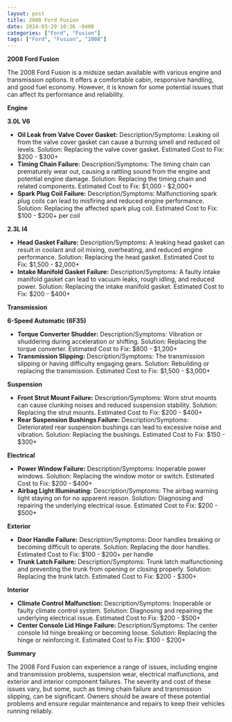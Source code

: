 ```yaml
---
layout: post
title: 2008 Ford Fusion
date: 2024-03-29 10:36 -0400
categories: ["Ford", "Fusion"]
tags: ["Ford", "Fusion", "2008"]
---
```

**2008 Ford Fusion**

The 2008 Ford Fusion is a midsize sedan available with various engine and transmission options. It offers a comfortable cabin, responsive handling, and good fuel economy. However, it is known for some potential issues that can affect its performance and reliability.

**Engine**

**3.0L V6**

* **Oil Leak from Valve Cover Gasket:** Description/Symptoms: Leaking oil from the valve cover gasket can cause a burning smell and reduced oil levels. Solution: Replacing the valve cover gasket. Estimated Cost to Fix: $200 - $300+
* **Timing Chain Failure:** Description/Symptoms: The timing chain can prematurely wear out, causing a rattling sound from the engine and potential engine damage. Solution: Replacing the timing chain and related components. Estimated Cost to Fix: $1,000 - $2,000+
* **Spark Plug Coil Failure:** Description/Symptoms: Malfunctioning spark plug coils can lead to misfiring and reduced engine performance. Solution: Replacing the affected spark plug coil. Estimated Cost to Fix: $100 - $200+ per coil

**2.3L I4**

* **Head Gasket Failure:** Description/Symptoms: A leaking head gasket can result in coolant and oil mixing, overheating, and reduced engine performance. Solution: Replacing the head gasket. Estimated Cost to Fix: $1,500 - $2,000+
* **Intake Manifold Gasket Failure:** Description/Symptoms: A faulty intake manifold gasket can lead to vacuum leaks, rough idling, and reduced power. Solution: Replacing the intake manifold gasket. Estimated Cost to Fix: $200 - $400+

**Transmission**

**6-Speed Automatic (6F35)**

* **Torque Converter Shudder:** Description/Symptoms: Vibration or shuddering during acceleration or shifting. Solution: Replacing the torque converter. Estimated Cost to Fix: $800 - $1,200+
* **Transmission Slipping:** Description/Symptoms: The transmission slipping or having difficulty engaging gears. Solution: Rebuilding or replacing the transmission. Estimated Cost to Fix: $1,500 - $3,000+

**Suspension**

* **Front Strut Mount Failure:** Description/Symptoms: Worn strut mounts can cause clunking noises and reduced suspension stability. Solution: Replacing the strut mounts. Estimated Cost to Fix: $200 - $400+
* **Rear Suspension Bushings Failure:** Description/Symptoms: Deteriorated rear suspension bushings can lead to excessive noise and vibration. Solution: Replacing the bushings. Estimated Cost to Fix: $150 - $300+

**Electrical**

* **Power Window Failure:** Description/Symptoms: Inoperable power windows. Solution: Replacing the window motor or switch. Estimated Cost to Fix: $200 - $400+
* **Airbag Light Illuminating:** Description/Symptoms: The airbag warning light staying on for no apparent reason. Solution: Diagnosing and repairing the underlying electrical issue. Estimated Cost to Fix: $200 - $500+

**Exterior**

* **Door Handle Failure:** Description/Symptoms: Door handles breaking or becoming difficult to operate. Solution: Replacing the door handles. Estimated Cost to Fix: $100 - $200+ per handle
* **Trunk Latch Failure:** Description/Symptoms: Trunk latch malfunctioning and preventing the trunk from opening or closing properly. Solution: Replacing the trunk latch. Estimated Cost to Fix: $200 - $300+

**Interior**

* **Climate Control Malfunction:** Description/Symptoms: Inoperable or faulty climate control system. Solution: Diagnosing and repairing the underlying electrical issue. Estimated Cost to Fix: $200 - $500+
* **Center Console Lid Hinge Failure:** Description/Symptoms: The center console lid hinge breaking or becoming loose. Solution: Replacing the hinge or reinforcing it. Estimated Cost to Fix: $100 - $200+

**Summary**

The 2008 Ford Fusion can experience a range of issues, including engine and transmission problems, suspension wear, electrical malfunctions, and exterior and interior component failures. The severity and cost of these issues vary, but some, such as timing chain failure and transmission slipping, can be significant. Owners should be aware of these potential problems and ensure regular maintenance and repairs to keep their vehicles running reliably.
